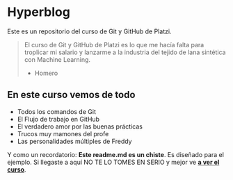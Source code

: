 # Hyperblog 
Este es un repositorio del curso de Git y GitHub de Platzi.
>El curso de Git y GitHub de Platzi es lo que me hacía falta para troplicar mi salario y lanzarme a la industria del tejido de lana sintética con Machine Learning.
> - Homero

## En este curso vemos de todo
* Todos los comandos de Git
* El Flujo de trabajo en GitHub
* El verdadero amor por las buenas prácticas
* Trucos muy mamones del profe
* Las personalidades múltiples de Freddy

Y como un recordatorio: **Este readme.md es un chiste**.
Es diseñado para el ejemplo. Si llegaste a aquí NO TE LO TOMES EN SERIO y mejor ve [**a ver el curso**](https://platzi.com/cursos/git-github/ "a ver eñ curso").


